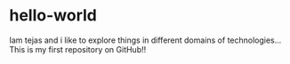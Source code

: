 # hello-world
Iam tejas and i like to explore things in different domains of technologies...
This is my first repository on GitHub!!
